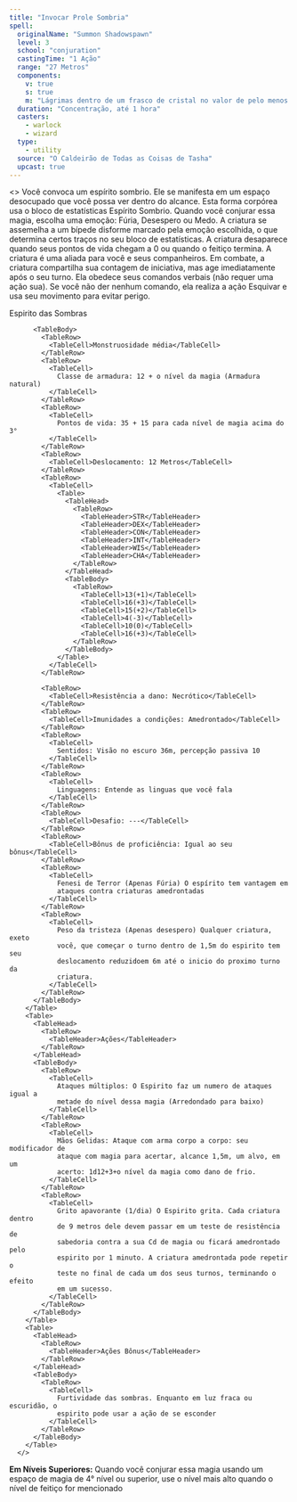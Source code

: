 ```yaml
---
title: "Invocar Prole Sombria"
spell:
  originalName: "Summon Shadowspawn"
  level: 3
  school: "conjuration"
  castingTime: "1 Ação"
  range: "27 Metros"
  components:
    v: true
    s: true
    m: "Lágrimas dentro de um frasco de cristal no valor de pelo menos 300 PO"
  duration: "Concentração, até 1 hora"
  casters:
    - warlock
    - wizard
  type:
    - utility
  source: "O Caldeirão de Todas as Coisas de Tasha"
  upcast: true
---
```


<>
<Paragraph>
Você convoca um espírito sombrio. Ele se manifesta em um espaço
desocupado que você possa ver dentro do alcance. Esta forma corpórea
usa o bloco de estatísticas Espírito Sombrio. Quando você conjurar
essa magia, escolha uma emoção: Fúria, Desespero ou Medo. A criatura
se assemelha a um bípede disforme marcado pela emoção escolhida, o que
determina certos traços no seu bloco de estatísticas. A criatura
desaparece quando seus pontos de vida chegam a 0 ou quando o feitiço
termina.
</Paragraph>
<Paragraph>
A criatura é uma aliada para você e seus companheiros. Em combate, a
criatura compartilha sua contagem de iniciativa, mas age imediatamente
após o seu turno. Ela obedece seus comandos verbais (não requer uma
ação sua). Se você não der nenhum comando, ela realiza a ação Esquivar
e usa seu movimento para evitar perigo.
</Paragraph>

<Table>
<TableHead>
<TableRow>
<TableHeader>Espirito das Sombras</TableHeader>
</TableRow>
</TableHead>

          <TableBody>
            <TableRow>
              <TableCell>Monstruosidade média</TableCell>
            </TableRow>
            <TableRow>
              <TableCell>
                Classe de armadura: 12 + o nível da magia (Armadura natural)
              </TableCell>
            </TableRow>
            <TableRow>
              <TableCell>
                Pontos de vida: 35 + 15 para cada nível de magia acima do 3°
              </TableCell>
            </TableRow>
            <TableRow>
              <TableCell>Deslocamento: 12 Metros</TableCell>
            </TableRow>
            <TableRow>
              <TableCell>
                <Table>
                  <TableHead>
                    <TableRow>
                      <TableHeader>STR</TableHeader>
                      <TableHeader>DEX</TableHeader>
                      <TableHeader>CON</TableHeader>
                      <TableHeader>INT</TableHeader>
                      <TableHeader>WIS</TableHeader>
                      <TableHeader>CHA</TableHeader>
                    </TableRow>
                  </TableHead>
                  <TableBody>
                    <TableRow>
                      <TableCell>13(+1)</TableCell>
                      <TableCell>16(+3)</TableCell>
                      <TableCell>15(+2)</TableCell>
                      <TableCell>4(-3)</TableCell>
                      <TableCell>10(0)</TableCell>
                      <TableCell>16(+3)</TableCell>
                    </TableRow>
                  </TableBody>
                </Table>
              </TableCell>
            </TableRow>

            <TableRow>
              <TableCell>Resistência a dano: Necrótico</TableCell>
            </TableRow>
            <TableRow>
              <TableCell>Imunidades a condições: Amedrontado</TableCell>
            </TableRow>
            <TableRow>
              <TableCell>
                Sentidos: Visão no escuro 36m, percepção passiva 10
              </TableCell>
            </TableRow>
            <TableRow>
              <TableCell>
                Linguagens: Entende as linguas que você fala
              </TableCell>
            </TableRow>
            <TableRow>
              <TableCell>Desafio: ---</TableCell>
            </TableRow>
            <TableRow>
              <TableCell>Bônus de proficiência: Igual ao seu bônus</TableCell>
            </TableRow>
            <TableRow>
              <TableCell>
                Fenesi de Terror (Apenas Fúria) O espírito tem vantagem em
                ataques contra criaturas amedrontadas
              </TableCell>
            </TableRow>
            <TableRow>
              <TableCell>
                Peso da tristeza (Apenas desespero) Qualquer criatura, exeto
                você, que começar o turno dentro de 1,5m do espirito tem seu
                deslocamento reduzidoem 6m até o inicio do proximo turno da
                criatura.
              </TableCell>
            </TableRow>
          </TableBody>
        </Table>
        <Table>
          <TableHead>
            <TableRow>
              <TableHeader>Ações</TableHeader>
            </TableRow>
          </TableHead>
          <TableBody>
            <TableRow>
              <TableCell>
                Ataques múltiplos: O Espirito faz um numero de ataques igual a
                metade do nível dessa magia (Arredondado para baixo)
              </TableCell>
            </TableRow>
            <TableRow>
              <TableCell>
                Mãos Gelidas: Ataque com arma corpo a corpo: seu modificador de
                ataque com magia para acertar, alcance 1,5m, um alvo, em um
                acerto: 1d12+3+o nível da magia como dano de frio.
              </TableCell>
            </TableRow>
            <TableRow>
              <TableCell>
                Grito apavorante (1/dia) O Espirito grita. Cada criatura dentro
                de 9 metros dele devem passar em um teste de resistência de
                sabedoria contra a sua Cd de magia ou ficará amedrontado pelo
                espirito por 1 minuto. A criatura amedrontada pode repetir o
                teste no final de cada um dos seus turnos, terminando o efeito
                em um sucesso.
              </TableCell>
            </TableRow>
          </TableBody>
        </Table>
        <Table>
          <TableHead>
            <TableRow>
              <TableHeader>Ações Bônus</TableHeader>
            </TableRow>
          </TableHead>
          <TableBody>
            <TableRow>
              <TableCell>
                Furtividade das sombras. Enquanto em luz fraca ou escuridão, o
                espirito pode usar a ação de se esconder
              </TableCell>
            </TableRow>
          </TableBody>
        </Table>
      </>

**Em Níveis Superiores:** Quando você conjurar essa magia usando um espaço de magia de 4° nível ou superior, use o nível mais alto quando o nível de feitiço for mencionado
